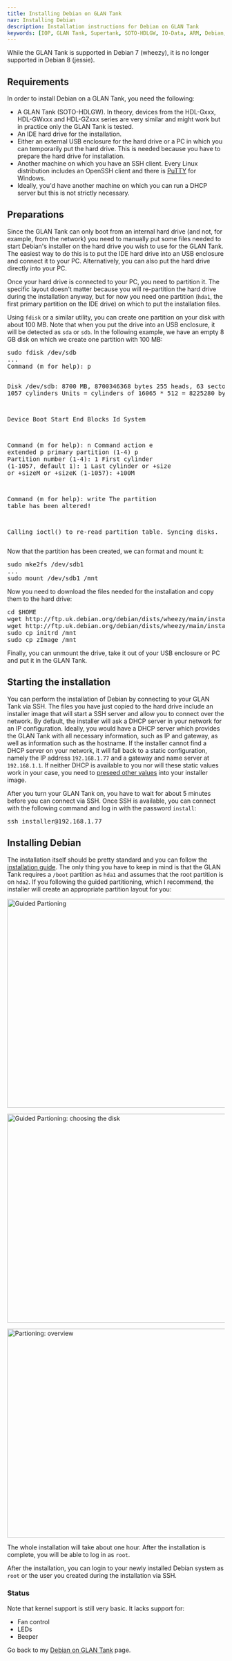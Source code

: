 ```yaml
---
title: Installing Debian on GLAN Tank
nav: Installing Debian
description: Installation instructions for Debian on GLAN Tank
keywords: [IOP, GLAN Tank, Supertank, SOTO-HDLGW, IO-Data, ARM, Debian, installation]
---
```


While the GLAN Tank is supported in Debian 7 (wheezy), it is no longer
supported in Debian 8 (jessie).

<h2>Requirements</h2>

In order to install Debian on a GLAN Tank, you need the following:

<ul>

<li>A GLAN Tank (SOTO-HDLGW).  In theory, devices from the HDL-Gxxx,
HDL-GWxxx and HDL-GZxxx series are very similar and might work but in
practice only the GLAN Tank is tested.</li>

<li>An IDE hard drive for the installation.</li>

<li>Either an external USB enclosure for the hard drive or a PC in which
you can temporarily put the hard drive.  This is needed because you have to
prepare the hard drive for installation.</li>

<li>Another machine on which you have an SSH client.  Every Linux
distribution includes an OpenSSH client and there is <a href =
"http://www.chiark.greenend.org.uk/~sgtatham/putty/download.html">PuTTY</a>
for Windows.</li>

<li>Ideally, you'd have another machine on which you can run a DHCP server
but this is not strictly necessary.</li>

</ul>

<h2>Preparations</h2>

Since the GLAN Tank can only boot from an internal hard drive (and not, for
example, from the network) you need to manually put some files needed to
start Debian's installer on the hard drive you wish to use for the GLAN
Tank.  The easiest way to do this is to put the IDE hard drive into an USB
enclosure and connect it to your PC.  Alternatively, you can also put the
hard drive directly into your PC.

Once your hard drive is connected to your PC, you need to partition it.
The specific layout doesn't matter because you will re-partition the hard
drive during the installation anyway, but for now you need one partition
(`hda1`, the first primary partition on the IDE drive) on which to put the
installation files.

Using `fdisk` or a similar utility, you can create one partition on your
disk with about 100 MB.  Note that when you put the drive into an USB
enclosure, it will be detected as `sda` or `sdb`.  In the following
example, we have an empty 8 GB disk on which we create one partition with
100 MB:

<div class="code">
<pre>
sudo fdisk /dev/sdb
...
Command (m for help): <span class="input">p</span>

Disk /dev/sdb: 8700 MB, 8700346368 bytes
255 heads, 63 sectors/track, 1057 cylinders
Units = cylinders of 16065 * 512 = 8225280 bytes

   Device Boot      Start         End      Blocks   Id  System

Command (m for help): <span class="input">n</span>
Command action
   e   extended
   p   primary partition (1-4)
<span class="input">p</span>
Partition number (1-4): <span class="input">1</span>
First cylinder (1-1057, default 1): <span class="input">1</span>
Last cylinder or +size or +sizeM or +sizeK (1-1057): <span class="input">+100M</span>

Command (m for help): <span class="input">write</span>
The partition table has been altered!

Calling ioctl() to re-read partition table.
Syncing disks.
</pre>
</div>

Now that the partition has been created, we can format and mount it:

<div class="code">
<pre>
sudo mke2fs /dev/sdb1
...
sudo mount /dev/sdb1 /mnt
</pre>
</div>

Now you need to download the files needed for the installation and copy
them to the hard drive:

<div class="code">
<pre>
cd $HOME
wget http://ftp.uk.debian.org/debian/dists/wheezy/main/installer-armel/current/images/iop32x/network-console/glantank/initrd.gz
wget http://ftp.uk.debian.org/debian/dists/wheezy/main/installer-armel/current/images/iop32x/network-console/glantank/zImage
sudo cp initrd /mnt
sudo cp zImage /mnt
</pre>
</div>

Finally, you can unmount the drive, take it out of your USB enclosure or PC
and put it in the GLAN Tank.

<h2>Starting the installation</h2>

You can perform the installation of Debian by connecting to your GLAN Tank
via SSH.  The files you have just copied to the hard drive include an
installer image that will start a SSH server and allow you to connect over
the network.  By default, the installer will ask a DHCP server in your
network for an IP configuration.  Ideally, you would have a DHCP server
which provides the GLAN Tank with all necessary information, such as IP and
gateway, as well as information such as the hostname.  If the installer
cannot find a DHCP server on your network, it will fall back to a static
configuration, namely the IP address `192.168.1.77` and a gateway and name
server at `192.168.1.1`.  If neither DHCP is available to you nor will
these static values work in your case, you need to <a href =
"../preseed/">preseed other values</a> into your installer image.

After you turn your GLAN Tank on, you have to wait for about 5 minutes
before you can connect via SSH.  Once SSH is available, you can connect
with the following command and log in with the password `install`:

<div class="code">
<pre>
ssh installer@<span class="input">192.168.1.77</span>
</pre>
</div>

<h2>Installing Debian</h2>

The installation itself should be pretty standard and you can follow the <a
href = "http://www.debian.org/releases/wheezy/armel/">installation
guide</a>.  The only thing you have to keep in mind is that the GLAN Tank
requires a `/boot` partition as `hda1` and assumes that the root partition
is on `hda2`.  If you following the guided partitioning, which I recommend,
the installer will create an appropriate partition layout for you:

<p><img src = "../images/partman-guided.png" class="border" alt = "Guided Partioning" width="802" height="482" /></p>

<p><img src = "../images/partman-disk.png" class="border" alt = "Guided Partioning: choosing the disk" width="802" height="482" /></p>

<p><img src = "../images/partman-overview.png" class="border" alt = "Partioning: overview" width="802" height="482" /></p>

The whole installation will take about one hour.  After the installation is
complete, you will be able to log in as `root`.

After the installation, you can login to your newly installed Debian system
as `root` or the user you created during the installation via SSH.

<h3>Status</h3>

Note that kernel support is still very basic.  It lacks support for:

<ul>

<li>Fan control</li>

<li>LEDs</li>

<li>Beeper</li>

</ul>

Go back to my <a href = "..">Debian on GLAN Tank</a> page.

